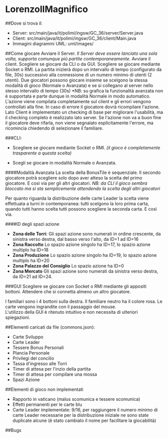 # LorenzoIlMagnifico
##Dove si trova il:
- Server: src/main/java/it/polimi/ingsw/GC_36/server/Server.java
- Client: src/main/java/it/polimi/ingsw/GC_36/client/Main.java
- Immagini diagrammi UML: uml/images/ 

##Come giocare
Avviare il Server.
_Il Server deve essere lanciato una sola volta, supporta comunque più partite 
contemporaneamente._ 
Avviare il client. 
Scegliere se giocare da CLI o da GUI.
Scegliere se giocare mediante Socket o RMI.
La partita inizierà dopo un intervallo di tempo (configurato da file, 30s) 
successivo alla connessione di un numero minimo di utenti (2 utenti).
Due giocatori possono giocare insieme se scelgono la stessa modalità di gioco
 (Normale o Avanzata) e se si collegano al server nello stesso intervallo di tempo (30s)
*NB: su grafica la funzionalità avanzata non è supportata e parte dunque in 
modalità Normale in modo automatico.
L'azione viene compilata completamente sul client e gli errori vengono 
controllati alla fine. In caso di errore il giocatore dovrà ricompilare 
l'azione. 
Lato Client è implementato un checking di base per migliorare l'usabilità, 
ma il checking completo è realizzato lato server. 
Se l'azione non va a buon fine il giocatore deve rifarla, non viene segnalato
 esplicitamente l'errore, ma ricomincia chiedendo di selezionare il familiare.

###CLI:
- Scegliere se giocare mediante Socket o RMI. 
_(il gioco è completamente trasparente a questa scelta)_

- Scegli se giocare in modalità Normale o Avanzata. 
    
####Modalità Avanzata
La scelta della BonusTile è sequenziale. Il secondo giocatore potrà 
scegliere solo dopo aver atteso la scelta del primo giocatore. E così via
 per gli altri giocatori. 
_NB: da CLI il gioco sembra bloccato ma si sta semplicemente attendendo 
la scelta degli altri giocatori_

Per quanto riguarda la distribuzione delle carte Leader la scelta viene 
effettuata a turni in contemporanea: tutti scelgono la loro prima carta, 
quando tutti hanno scelta tutti possono scegliere la seconda carta. E così via.
    
####ID degli spazi azione 
- **Zona delle Torri**: Gli spazi azione sono numerati in ordine crescente, da 
sinistra verso destra, dal basso verso l'alto, da ID=1 ad ID=16 
- **Zona Raccolto** Lo spazio azione singolo ha ID=17, lo spazio azione 
multiplo ha ID=18
- **Zona Produzione** Lo spazio azione singolo ha ID=19, lo spazio azione 
multiplo ha ID=20
- **Zona Palazzo del Consiglio** Lo spazio azione ha ID=0
- **Zona Mercato** Gli spazi azione sono numerati da sinistra verso destra, 
da ID=21 
   ad ID=24.
  
###GUI
Scegliere se giocare con Socket o RMI mediante gli appositi bottoni.
Attendere che si connetta almeno un altro giocatore.  

I familiari sono i 4 bottoni sulla destra. Il familiare neutro ha il colore 
rosa. 
Le carte vengono ingrandite con il passaggio del mouse.  
L'utilizzo della GUI è ritenuto intuitivo e non necessita di ulteriori spiegazioni.

##Elementi caricati da file (commons.json):
- Carte Sviluppo
- Carte Leader
- Tessere Bonus Personali
- Plancia Personale
- Privilegi del concilio
- Tassa d'ingresso alle Torri
- Timer di attesa per l'inzio della partita
- Timer di attesa per compilare una mossa
- Spazi Azione

##Elementi di gioco non implementati
- Rapporto in vaticano (malus scomunica e tessere scomunica)
- Effetti permanenti per le carte blu
- Carte Leader implementate: 9/16, 
  per raggiungere il numero minimo di carte Leader necessarie per la 
  distribuzione iniziale ne sono state duplicate alcune (è stato cambiato il 
  nome per facilitare la giocabilità)
   
##Bugs




